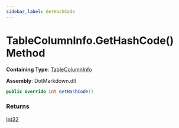 ```yaml
---
sidebar_label: GetHashCode
---
```


# TableColumnInfo\.GetHashCode\(\) Method

**Containing Type**: [TableColumnInfo](../index.md)

**Assembly**: DotMarkdown\.dll

```csharp
public override int GetHashCode()
```

### Returns

[Int32](https://docs.microsoft.com/en-us/dotnet/api/system.int32)

